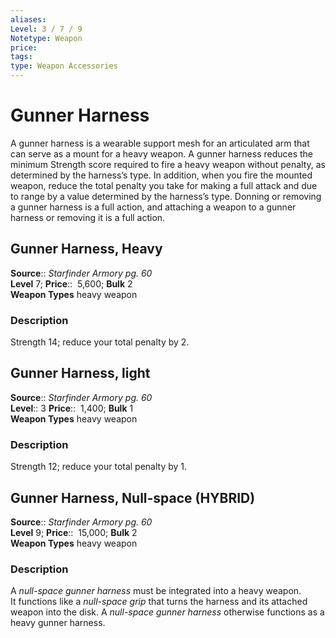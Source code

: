 ```yaml
---
aliases: 
Level: 3 / 7 / 9
Notetype: Weapon
price: 
tags: 
type: Weapon Accessories
---
```


# Gunner Harness

A gunner harness is a wearable support mesh for an articulated arm that can serve as a mount for a heavy weapon. A gunner harness reduces the minimum Strength score required to fire a heavy weapon without penalty, as determined by the harness’s type. In addition, when you fire the mounted weapon, reduce the total penalty you take for making a full attack and due to range by a value determined by the harness’s type. Donning or removing a gunner harness is a full action, and attaching a weapon to a gunner harness or removing it is a full action.  

## Gunner Harness, Heavy

**Source**:: _Starfinder Armory pg. 60_  
**Level** 7;
**Price**::  5,600; **Bulk** 2  
**Weapon Types** heavy weapon

### Description

Strength 14; reduce your total penalty by 2.

## Gunner Harness, light

**Source**:: _Starfinder Armory pg. 60_  
**Level**:: 3
**Price**::  1,400; **Bulk** 1  
**Weapon Types** heavy weapon

### Description

Strength 12; reduce your total penalty by 1.

## Gunner Harness, Null-space (HYBRID)

**Source**:: _Starfinder Armory pg. 60_  
**Level** 9;
**Price**::  15,000; **Bulk** 2  
**Weapon Types** heavy weapon

### Description

A _null-space gunner harness_ must be integrated into a heavy weapon.  
It functions like a _null-space grip_ that turns the harness and its attached weapon into the disk. A _null-space gunner harness_ otherwise functions as a heavy gunner harness.

